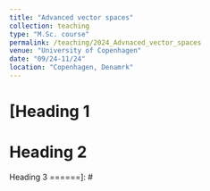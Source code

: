 ```yaml
---
title: "Advanced vector spaces"
collection: teaching
type: "M.Sc. course"
permalink: /teaching/2024_Advnaced_vector_spaces
venue: "University of Copenhagen"
date: "09/24-11/24"
location: "Copenhagen, Denamrk"
---
```


[This is a description of a teaching experience. You can use markdown like any other post.]: #

[Heading 1
======

Heading 2
======

Heading 3
======]: #
